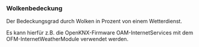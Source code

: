 ﻿### Wolkenbedeckung

Der Bedeckungsgrad durch Wolken in Prozent von einem Wetterdienst.

Es kann hierfür z.B. die OpenKNX-Firmware OAM-InternetServices mit dem OFM-InternetWeatherModule verwendet werden.

